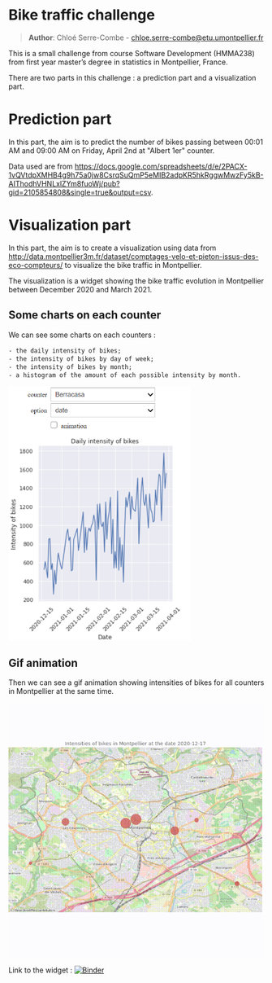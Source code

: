 # Bike traffic challenge

> **Author**: Chloé Serre-Combe - chloe.serre-combe@etu.umontpellier.fr

This is a small challenge from course Software Development (HMMA238) from first year master’s degree in statistics in Montpellier, France.

There are two parts in this challenge : a prediction part and a visualization part.

# Prediction part

In this part, the aim is to predict the number of bikes passing between 00:01 AM and 09:00 AM on Friday, April 2nd at "Albert 1er" counter.

Data used are from https://docs.google.com/spreadsheets/d/e/2PACX-1vQVtdpXMHB4g9h75a0jw8CsrqSuQmP5eMIB2adpKR5hkRggwMwzFy5kB-AIThodhVHNLxlZYm8fuoWj/pub?gid=2105854808&single=true&output=csv.

# Visualization part

In this part, the aim is to create a visualization using data from http://data.montpellier3m.fr/dataset/comptages-velo-et-pieton-issus-des-eco-compteurs/ to visualize the bike traffic in Montpellier. 

The visualization is a widget showing the bike traffic evolution in Montpellier between December 2020 and March 2021.  

## Some charts on each counter

We can see some charts on each counters : 

    - the daily intensity of bikes;
    - the intensity of bikes by day of week;
    - the intensity of bikes by month;
    - a histogram of the amount of each possible intensity by month.  


[<img src="Visualization/bikevisualization/images/vis.png" height="500">](https://mybinder.org/v2/gh/chloesrcb/bike_challenge/main?filepath=Visualization%2Fwidget.ipynb)



## Gif animation   
Then we can see a gif animation showing intensities of bikes for all counters in Montpellier at the same time.  

[<img src="Visualization/bikevisualization/images/bike_gif.gif" height="500">](https://mybinder.org/v2/gh/chloesrcb/bike_challenge/main?filepath=Visualization%2Fwidget.ipynb)

Link to the widget : 
[![Binder](https://mybinder.org/badge_logo.svg)](https://mybinder.org/v2/gh/chloesrcb/bike_challenge/main?filepath=Visualization%2Fwidget.ipynb)
